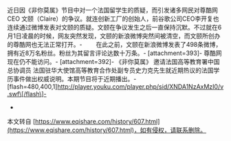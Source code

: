 近日因《非你莫属》节目中对一个法国留学生的质疑，而引发诸多网民对尊酷网CEO 文颐（Claire）的争议。就连创新工厂的创始人，前谷歌公司CEO李开复也连续通过微博发表对文颐的质疑。文颐在争议发生之后一直保持沉默。不过就在6月1日凌晨的时候，网友突然发现，文颐的新浪微博突然间被清空，而文颐所创办的尊酷网也无法正常打开。-
　　在此之前，文颐在新浪微博发表了498条微博，拥有近8万名粉丝。粉丝为其留言评论达数十万条。-
\[attachment=393\]-
尊酷网现在仍不能访问。-
\[attachment=392\]-
《非你莫属》 邀请法国高等教育署中国总协调员 法国驻华大使馆高等教育合作处副专员史力克先生就近期热议的法国学历事件做出权威说明。本期节目将于近期播出。-
\[flash=480,400,1\]http://player.youku.com/player.php/sid/XNDA1NzAxMzI0/v.swf\[/flash\]-

-

本文转自 [https://www.eqishare.com/history/607.html](https://www.eqishare.com/history/607.html)，如有侵权，请联系删除。